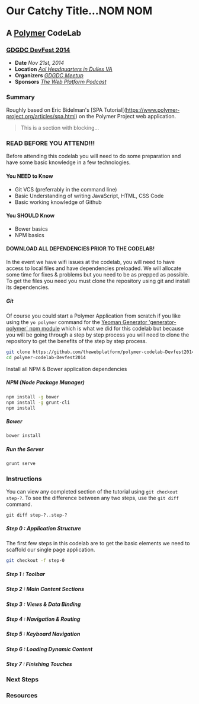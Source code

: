 Our Catchy Title...NOM NOM
=========

A [Polymer](http://polymer-project.org) CodeLab
-------------------------

### [GDGDC DevFest 2014](http://www.devfestdc.org/)

- **Date** *Nov 21st, 2014*
- **Location** [*Aol Headquarters in Dulles VA*](https://www.google.com/maps/place/AOL,+Inc/@39.004266,-77.447616,17z/data=!3m1!4b1!4m2!3m1!1s0x89b638e764f4fc67:0xdc42d9468f9a72d5?hl=en)
- **Organizers** [*GDGDC Meetup*](http://gdgdc.com)
- **Sponsors** [*The Web Platform Podcast*](http://thewebplatform.libsyn.com)

### Summary
Roughly based on Eric Bidelman's [SPA Tutorial[(https://www.polymer-project.org/articles/spa.html) on the Polymer Project web application. 

> This is a section with blocking...


### READ BEFORE YOU ATTEND!!!
Before attending this codelab you will need to do some preparation and have some basic knowledge in a few technologies.

#### You NEED to Know
- Git VCS (preferrably in the command line)
- Basic Understanding of writing JavaScript, HTML, CSS Code
- Basic working knowledge of Github

#### You SHOULD Know
- Bower basics
- NPM basics

#### DOWNLOAD ALL DEPENDENCIES PRIOR TO THE CODELAB!
In the event we have wifi issues at the codelab, you will need to have access to local files and have dependencies preloaded. We will allocate some time for fixes & problems but you need to be as prepped as possible. To get the files you need you must clone the repository using git and install its dependencies.

##### Git
Of course you could start a Polymer Application from scratch if you like using the `yo polymer` command for the [Yeoman Generator 'generator-polymer` npm module](https://github.com/yeoman/generator-polymer) which is what we did for this codelab but because you will be going through a step by step process you will need to clone the repository to get the benefits of the step by step process.  

```sh
git clone https://github.com/thewebplatform/polymer-codelab-Devfest2014.git polymer-codelab-Devfest2014
cd polymer-codelab-Devfest2014
```
Install all NPM & Bower application dependencies 
##### NPM (Node Package Manager)
```sh
npm install -g bower
npm install -g grunt-cli
npm install
```

##### Bower
```sh
bower install
```

##### Run the Server
```sh
grunt serve
```

### Instructions
You can view any completed section of the tutorial using `git checkout step-?`. To see the difference between any two steps, use the `git diff` command.
 
 `git diff step-?..step-?`

##### Step 0 : Application Structure
The first few steps in this codelab are to get the basic elements we need to scaffold our single page application. 
```sh
git checkout -f step-0
```
##### Step 1 : Toolbar
##### Step 2 : Main Content Sections
##### Step 3 : Views & Data Binding
##### Step 4 : Navigation & Routing
##### Step 5 : Keyboard Navigation
##### Step 6 : Loading Dynamic Content 
##### Stey 7 : Finishing Touches

### Next Steps
### Resources